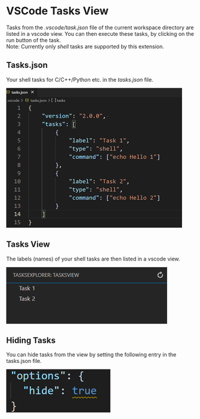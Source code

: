 # VSCode Tasks View

Tasks from the *.vscode/task.json* file of the current workspace directory are listed in a vscode view.
You can then execute these tasks, by clicking on the run button of the task.  
Note: Currently only *shell* tasks are supported by this extension.

## Tasks.json

Your shell tasks for C/C++/Python etc. in the *tasks.json* file.

![Vscode tasks.json File](https://github.com/franneck94/vscode-tasks-view/blob/main/media/tasks.png?raw=true)

## Tasks View

The labels (names) of your shell tasks are then listed in a vscode view.

![Vscode Tasks View](https://github.com/franneck94/vscode-tasks-view/blob/main/media/view.png?raw=true)

## Hiding Tasks

You can hide tasks from the view by setting the following entry in the tasks.json file.

![Hiding Tasks](https://github.com/franneck94/vscode-tasks-view/blob/main/media/hide.png?raw=true)
